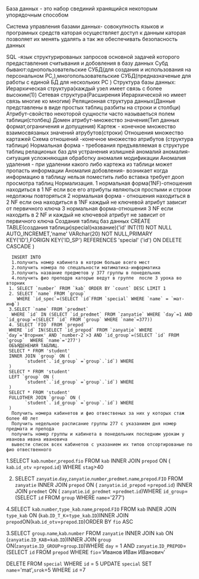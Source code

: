 База данных - это набор свединий хранящийся некоторым упорядочным способом

Система управления базами данных- совокупность языков и програмных средств каторая осуществляет доступ к данным каторая позволяет их менять удалять а так же обеспечивать безопасность данных

SQL -язык структурированых запросов основной задачей которого предаставления считывания и добовления в базу данных
Субд бывают:однопользовательские СУБД(для создания и использования на персональном PC,),многопользовательские СУБД(предназначеные для работы с единой БД для нескольких PC )
Структура базы данных:
Иерархическая структура(каждый узел имеет связь с более высоким(1))
Сетевая структура(Расширения Иерархической но имеет связь многие ко многим) 
Реляционная структура данных(Данные представлены в виде простых таблиц разбиты на строки и столбци)
Атрибут-свойство некоторой сущности часто называеться полем таблици(столбец)
Домен атрибут-множество значения(Тип данных формат,ограничения и допущения)
Картеж - конечное множество взаимосвязаных значений атрубутов(строки)
Отношения множество картажей
Схема отношений -конечное множество атрибутов (структура таблици)
Нормальная форма - требования предъявляемая в структуре таблиц релационых баз для устранения излишней аномалий 
аномалия- ситуация усложняющая обработку
аномалия модификации
Аномалия удаления - при удалении какого либо картежа из таблици может пропасть информации 
Аномалия добовления- возникает когда информацию в таблицу нельзя поместить либо вставка требует дооп просмотра таблиц
Нормализация.
1 нормальная форма(1NF)-отношения находиться в 1 NF если все его атрибуты являються простыми и строки недолжны повторяться 
2 нормальная форма - отношения находиться в 2 NF если она находиться в 1NF каждый не ключевой атрибут зависит от первичного ключа 
3 нормальная форма-отношения 3 NF если находить в 2 NF и каждый не ключевой атрибут не зависит от первичного ключа
      Создания таблиц баз данных 
      CREATE TABLE(создания таблици)special(название)('id' INT(11)  NOT NULL AUTO_INCREMET,'name' VARchar(20) NOT NULL,PRIMARY KEY('ID'),FORIGN KEY('ID_SP') REFERENCES 'special' ('id') ON DELETE CASCADE )

      INSERT INTO       
      1.получить номер кабинета в котром больше всего мест
      2.получить номера по спецальности матиматика-информатика
      3.получить название предметов у 377 группы в понедельник
      4.получить фио преподрв каторые ведут в группе  после 3 урока во вторник
     1. SELECT `number` FROM `kab` ORDER BY `count` DESC LIMIT 1
     2. SELECT `name` FROM `group` 
        WHERE `id_spec`=(SELECT `id`FROM `special` WHERE `name` = `мат-инф`)
     3.SELECT `name` FROM `predmet`
      WHERE `id` IN (SELECT `id_predmet` FROM `zanyatie` WHERE `day`=1 AND `id_group`=(SELECT `id` FROM `group` WHERE `name`=377))
     4. SELECT `FIO` FROM `prepod` 
     WHERE `id` IN(SELECT `id_prepod` FROM `zanyatie` WHERE `day`='Вторник' AND `number-2`>3 AND `id_group`=(SELECT `id` FROM `group`  WHERE `name`='277')
     ОБЪЯДЕНЕНИЯ ТАБЛИЦ.
     SELECT * FROM 'student' 
     INNER JOIN `group` ON (
           `student`.`id_group` =`group`.`id`) WHERE
     )
     SELECT * FROM 'student' 
     LEFT `group` ON (
           `student`.`id_group` =`group`.`id`) WHERE
     )
     SELECT * FROM 'student' 
     FULLOTHER JOIN `group` ON (
           `student`.`id_group` =`group`.`id`) WHERE
     )
      Получить номера кабинетов и фио отвественых за них у которых стаж более 40 лет 
      Получить недельное расписание группы 277 с указанием дня номер предмата и препода 
      получить номер группы и кабинета в понедельник последним урокам у иванова ивана ивановича 
      вывести список всех кабинетов с указанием их типов отсортированые по фио отвественного


   1.SELECT `kab`.`number`,`prepod`.`fio` FROM `kab` INNER JOIN `prepod` ON ( `kab`.`id_otv` =`prepod`.`id`) WHERE `stag`>40

   2. SELECT `zanyatie`.`day`,`zanyatie`.`number`,`predmet`.`name`,`prepod`.`FIO` FROM `zanyatie` INNER JOIN `prepod` ON ( `zanyatie`.`id_prepod` =`prepod`.`id`) INNER JOIN `predmet` ON ( `zanyatie`.`id_predmet` =`predmet`.`id`)WHERE `id_group`=(SELECT `id` FROM `group` WHERE `name`='277')

   4.SELECT `kab`.`number`,`type_kab`.`name`,`prepod`.`FIO` FROM `kab` INNER JOIN `type_kab` ON (`kab`.`ID_T_K`=`type_kab`.`ID`)INNER JOIN `prepod`ON(`kab`.`id_otv`=`prepod`.`ID`)ORDER BY `fio` ASC

   3.SELECT `group`.`name`,`kab`.`number` FROM `zanyatie` INNER JOIN `kab` ON (`zanyatie`.`ID_KAB`=`kab`.`ID`)INNER JOIN `group` ON(`zanyatie`.`ID_GROUP`=`group`.`ID`)WHERE `day` = 1 AND `zanyatie`.`ID_PREPOD`=(SELECT `id` FROM `prepod` WHERE `fio`='Иванов ИВан ИВанович'


   DELETE FROM `special`
   WHERE `id` = 5
   UPDATE `special` SET `name`='mat',`srok`=5
   WHERE `id` =7